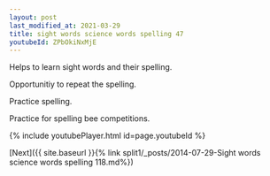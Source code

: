 ```yaml
---
layout: post
last_modified_at: 2021-03-29
title: sight words science words spelling 47
youtubeId: ZPbOkiNxMjE
---
```

 
 
Helps to learn sight words and their spelling.

Opportunitiy to repeat the spelling. 

Practice spelling. 
 
Practice for spelling bee competitions. 
 
{% include youtubePlayer.html id=page.youtubeId %}
 
 

[Next]({{ site.baseurl }}{% link  split1/_posts/2014-07-29-Sight words science words spelling 118.md%})
 
